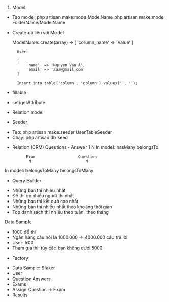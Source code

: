 1. Model
- Tạo model: 
	php artisan make:mode ModelName
	php artisan make:mode FolderName/ModelName

- Create dữ liệu với Model

	ModelName::create(array)
	->  [
			'column_name' => 'Value'
		]

		User:

		[
			'name'  => 'Nguyen Van A',
			'email' => 'aaa@gmail.com'
		]

		Insert into table('column', 'column') values('', '');

- fillable
- set/getAttribute

* Relation model


* Seeder
- Tạo: php artisan make:seeder UserTableSeeder
- Chạy: php artisan db:seed

* Relation (ORM)
			Questions    -   Answer 
	   		   1  			     N
In model:	hasMany         belongsTo

			Exam				   Question
			 N 					      N
In model:	belongsToMany         belongsToMany


* Query Builder
- Những bạn thi nhiều nhất
- Đề thi có nhiều người thi nhất
- Những bạn thi kết quả cao nhất
- Những bạn thi nhiều nhất theo khoảng thời gian
- Top danh sách thi nhiều theo tuần, theo tháng

Data Sample
- 1000 đề thi
- Ngân hàng câu hỏi là 1000.000
-> 4000.000 câu trả lời
- User: 500
- Tham gia thi: tùy các bạn không dưới 5000


* Factory
- Data Sample: $faker
- User
- Question
	Answers
- Exams
- Assign Question -> Exam
- Results